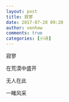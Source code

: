 ```yaml
---
layout: post
title: 寂寥
date: 2017-07-28 09:20
author: venhow
comments: true
categories: [小诗]
---
```

寂寥

在荒漠中盛开

无人在此

一睹风采
